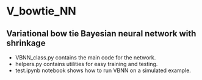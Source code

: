 # V_bowtie_NN
## Variational bow tie Bayesian neural network with shrinkage
- VBNN_class.py contains the main code for the network. 
- helpers.py contains utilities for easy training and testing.
- test.ipynb notebook shows how to run VBNN on a simulated example.   
